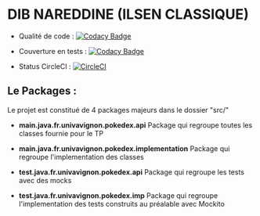 # DIB NAREDDINE (ILSEN CLASSIQUE)

* Qualité de code : [![Codacy Badge](https://api.codacy.com/project/badge/Grade/02c1885f5d8945b1af51e9c83ba4ae0e)](https://www.codacy.com/app/nasreddineDib/ceri-m1-test?utm_source=github.com&amp;utm_medium=referral&amp;utm_content=nasreddineDib/ceri-m1-test&amp;utm_campaign=Badge_Grade)

* Couverture en tests : [![Codacy Badge](https://api.codacy.com/project/badge/Coverage/02c1885f5d8945b1af51e9c83ba4ae0e)](https://www.codacy.com/app/nasreddineDib/ceri-m1-test?utm_source=github.com&utm_medium=referral&utm_content=nasreddineDib/ceri-m1-test&utm_campaign=Badge_Coverage)

* Status CircleCI : [![CircleCI](https://circleci.com/gh/nasreddineDib/ceri-m1-test/tree/master.svg?style=shield&circle-token=:circle-token)](https://circleci.com/gh/nasreddineDib/ceri-m1-test/tree/master)

## Le Packages :

Le projet est constitué de 4 packages majeurs dans le dossier "src/"
* **main.java.fr.univavignon.pokedex.api**
Package qui regroupe toutes les classes fournie pour le TP


* **main.java.fr.univavignon.pokedex.implementation**
Package qui regroupe l'implementation des classes
* **test.java.fr.univavignon.pokedex.api**
Package qui regroupe les tests avec des mocks
* **test.java.fr.univavignon.pokedex.imp**
Package qui regroupe l'implementation des tests construits au préalable avec Mockito
